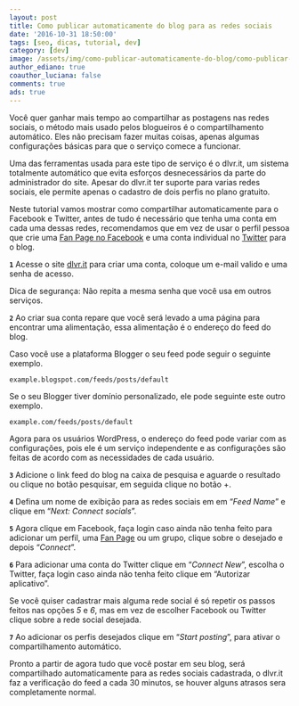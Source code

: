 ```yaml
---
layout: post
title: Como publicar automaticamente do blog para as redes sociais
date: '2016-10-31 18:50:00'
tags: [seo, dicas, tutorial, dev]
category: [dev]
image: /assets/img/como-publicar-automaticamente-do-blog/como-publicar-automaticamente-do-blog.jpg
author_ediano: true
coauthor_luciana: false
comments: true
ads: true
---
```


Você quer ganhar mais tempo ao compartilhar as postagens nas redes sociais, o método mais usado pelos blogueiros é o compartilhamento automático. Eles não precisam fazer muitas coisas, apenas algumas configurações básicas para que o serviço comece a funcionar.

Uma das ferramentas usada para este tipo de serviço é o dlvr.it, um sistema totalmente automático que evita esforços desnecessários da parte do administrador do site. Apesar do dlvr.it ter suporte para varias redes sociais, ele permite apenas o cadastro de dois perfis no plano gratuito.

Neste tutorial vamos mostrar como compartilhar automaticamente para o Facebook e Twitter, antes de tudo é necessário que tenha uma conta em cada uma dessas redes, recomendamos que em vez de usar o perfil pessoa que crie uma <a href="http://www.insideblock.com/post/como-criar-uma-pagina-page-no-facebook.html" target="_blank">Fan Page no Facebook</a> e uma conta individual no <a href="http://www.insideblock.com/post/como-criar-2-contas-no-twitter-com-o.html" target="_blank">Twitter</a> para o blog.

**`1`** Acesse o site <a href="http://dlvr.it/" target="_blank" class="external-link" rel="nofollow">dlvr.it</a> para criar uma conta, coloque um e-mail valido e uma senha de acesso.

Dica de segurança: Não repita a mesma senha que você usa em outros serviços.

**`2`** Ao criar sua conta repare que você será levado a uma página para encontrar uma alimentação, essa alimentação é o endereço do feed do blog.

Caso você use a plataforma Blogger o seu feed pode seguir o seguinte exemplo.

```
example.blogspot.com/feeds/posts/default
```

Se o seu Blogger tiver domínio personalizado, ele pode seguinte este outro exemplo.

```
example.com/feeds/posts/default
```

Agora para os usuários WordPress, o endereço do feed pode variar com as configurações, pois ele é um serviço independente e as configurações são feitas de acordo com as necessidades de cada usuário.

**`3`** Adicione o link feed do blog na caixa de pesquisa e aguarde o resultado ou clique no botão pesquisar, em seguida clique no botão +.

**`4`** Defina um nome de exibição para as redes sociais em em “*Feed Name*” e clique em “*Next: Connect socials*”.

**`5`** Agora clique em Facebook, faça login caso ainda não tenha feito para adicionar um perfil, uma <a href="http://www.insideblock.com/post/como-criar-uma-pagina-page-no-facebook.html" target="_blank">Fan Page</a> ou um grupo, clique sobre o desejado e depois “*Connect*”.

**`6`** Para adicionar uma conta do Twitter clique em “*Connect New*”, escolha o Twitter, faça login caso ainda não tenha feito clique em “Autorizar aplicativo”.

Se você quiser cadastrar mais alguma rede social é só repetir os passos feitos nas opções *5* e *6*, mas em vez de escolher Facebook ou Twitter clique sobre a rede social desejada.

**`7`** Ao adicionar os perfis desejados clique em “*Start posting*”, para ativar o compartilhamento automático.

Pronto a partir de agora tudo que você postar em seu blog, será compartilhado automaticamente para as redes sociais cadastrada, o dlvr.it faz a verificação do feed a cada 30 minutos, se houver alguns atrasos sera completamente normal.